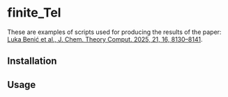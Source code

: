 # finite_Tel
These are examples of scripts used for producing the results of the paper: [Luka Benić et al.,  J. Chem. Theory Comput. 2025, 21, 16, 8130–8141](https://pubs.acs.org/doi/full/10.1021/acs.jctc.5c00959).


## Installation


## Usage

